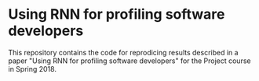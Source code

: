 # Using RNN for profiling software developers
This repository contains the code for reprodicing results described in a paper "Using RNN for profiling software developers" for the Project course in Spring 2018.
